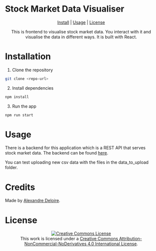 # Stock Market Data Visualiser

<div align='center'>

[Install](#installation) | [Usage](#usage) | [License](#license)

This is frontend to visualise stock market data. You interact with it and visualise the data in different ways. It is built with React.

</div>


# Installation

1. Clone the repository

```bash
git clone <repo-url>
```

2. Install dependencies

```bash
npm install
```

3. Run the app

```bash
npm run start
```

# Usage

There is a backend for this application which is a REST API that serves stock market data. The backend can be found [here](https://github.com/alexdeloire/stock-market-data-backend).

You can test uploading new csv data with the files in the data_to_upload folder.

# Credits

Made by [Alexandre Deloire](https://github.com/alexdeloire).

# License

<div align="center">
<a rel="license" href="http://creativecommons.org/licenses/by-nc-nd/4.0/"><img alt="Creative Commons License" style="border-width:0" src="https://i.creativecommons.org/l/by-nc-nd/4.0/88x31.png" /></a><br />This work is licensed under a <a rel="license" href="http://creativecommons.org/licenses/by-nc-nd/4.0/">Creative Commons Attribution-NonCommercial-NoDerivatives 4.0 International License</a>.
</div>
